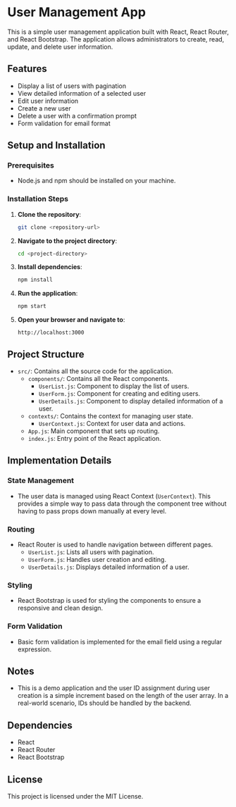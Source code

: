 # User Management App

This is a simple user management application built with React, React Router, and React Bootstrap. The application allows administrators to create, read, update, and delete user information.

## Features

- Display a list of users with pagination
- View detailed information of a selected user
- Edit user information
- Create a new user
- Delete a user with a confirmation prompt
- Form validation for email format

## Setup and Installation

### Prerequisites

- Node.js and npm should be installed on your machine.

### Installation Steps

1. **Clone the repository**:
    ```bash
    git clone <repository-url>
    ```

2. **Navigate to the project directory**:
    ```bash
    cd <project-directory>
    ```

3. **Install dependencies**:
    ```bash
    npm install
    ```

4. **Run the application**:
    ```bash
    npm start
    ```

5. **Open your browser and navigate to**:
    ```
    http://localhost:3000
    ```

## Project Structure

- `src/`: Contains all the source code for the application.
  - `components/`: Contains all the React components.
    - `UserList.js`: Component to display the list of users.
    - `UserForm.js`: Component for creating and editing users.
    - `UserDetails.js`: Component to display detailed information of a user.
  - `contexts/`: Contains the context for managing user state.
    - `UserContext.js`: Context for user data and actions.
  - `App.js`: Main component that sets up routing.
  - `index.js`: Entry point of the React application.

## Implementation Details

### State Management

- The user data is managed using React Context (`UserContext`). This provides a simple way to pass data through the component tree without having to pass props down manually at every level.

### Routing

- React Router is used to handle navigation between different pages.
  - `UserList.js`: Lists all users with pagination.
  - `UserForm.js`: Handles user creation and editing.
  - `UserDetails.js`: Displays detailed information of a user.

### Styling

- React Bootstrap is used for styling the components to ensure a responsive and clean design.

### Form Validation

- Basic form validation is implemented for the email field using a regular expression.

## Notes

- This is a demo application and the user ID assignment during user creation is a simple increment based on the length of the user array. In a real-world scenario, IDs should be handled by the backend.

## Dependencies

- React
- React Router
- React Bootstrap

## License

This project is licensed under the MIT License.
